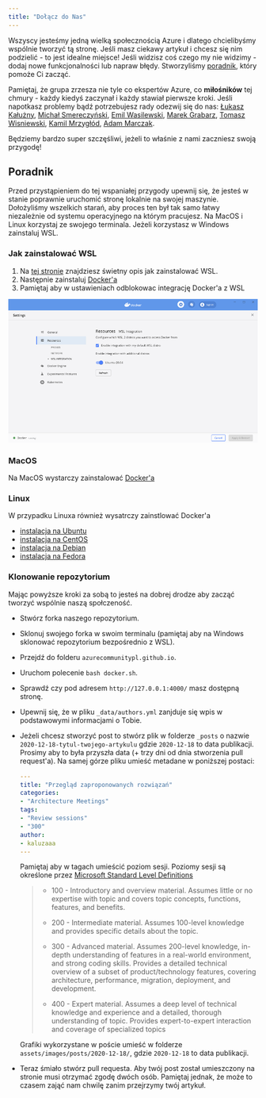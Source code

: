 ```yaml
---
title: "Dołącz do Nas"
---
```


Wszyscy jesteśmy jedną wielką społecznością Azure i dlatego chcielibyśmy wspólnie tworzyć tą stronę. Jeśli masz ciekawy artykuł i chcesz się nim podzielić - to jest idealne miejsce! Jeśli widzisz coś czego my nie widzimy - dodaj nowe funkcjonalności lub napraw błędy. Stworzyliśmy [poradnik](#Poradnik), który pomoże Ci zacząć.

Pamiętaj, że grupa zrzesza nie tyle co ekspertów Azure, co **miłośników** tej chmury - każdy kiedyś zaczynał i każdy stawiał pierwsze kroki. Jeśli napotkasz problemy bądź potrzebujesz rady odezwij się do nas: [Łukasz Kałużny](mailto:blog@kaluzny.io?subject=[Microsoft%20Azure%20User%20Group%20Poland]), [Michał Smereczyński](mailto:michal@entropyguru.com?subject=[Microsoft%20Azure%20User%20Group%20Poland]), [Emil Wasilewski](mailto:emil@zapytajemila.pl?subject=[Microsoft%20Azure%20User%20Group%20Poland]), [Marek Grabarz](mailto:m.grabarz@wp.pl?subject=[Microsoft%20Azure%20User%20Group%20Poland]), [Tomasz Wisniewski](mailto:kontakt@tomaszwisniewski.com?subject=[Microsoft%20Azure%20User%20Group%20Poland]), [Kamil Mrzygłód](mailto:kamil@thecloudtheory.com?subject=[Microsoft%20Azure%20User%20Group%20Poland]), [Adam Marczak](mailto:adam@marczak.io?subject=[Microsoft%20Azure%20User%20Group%20Poland]).

Będziemy bardzo super szczęśliwi, jeżeli to właśnie z nami zaczniesz swoją przygodę!


## Poradnik

Przed przystąpieniem do tej wspaniałej przygody upewnij się, że jesteś w stanie poprawnie uruchomić stronę lokalnie na swojej maszynie. Dołożyliśmy wszelkich starań, aby proces ten był tak samo łatwy niezależnie od systemu operacyjnego na którym pracujesz. Na MacOS i Linux korzystaj ze swojego terminala. Jeżeli korzystasz w Windows zainstaluj WSL.

### Jak zainstalować WSL

1. Na [tej stronie](https://docs.microsoft.com/en-us/windows/wsl/install-win10) znajdziesz świetny opis jak zainstalować WSL.
2. Następnie zainstaluj [Docker'a](https://docs.docker.com/docker-for-windows/install/)
3. Pamiętaj aby w ustawieniach odblokowac integrację Docker'a z WSL

![Integracja Dockera z WSL](./assets/images/readme/docker-wsl-integration.png)

### MacOS

Na MacOS wystarczy zainstalować [Docker'a](https://docs.docker.com/docker-for-mac/install/)


### Linux

W przypadku Linuxa również wysatrczy zainstlować Docker'a

- [instalacja na Ubuntu](https://docs.docker.com/engine/install/ubuntu/)
- [instalacja na CentOS](https://docs.docker.com/engine/install/centos/)
- [instalacja na Debian](https://docs.docker.com/engine/install/debian/)
- [instalacja na Fedora](https://docs.docker.com/engine/install/fedora/)

### Klonowanie repozytorium

Mając powyższe kroki za sobą to jesteś na dobrej drodze aby zacząć tworzyć wspólnie naszą społczeność.

- Stwórz forka naszego repozytorium.
- Sklonuj swojego forka w swoim terminalu (pamiętaj aby na Windows sklonować repozytorium bezpośrednio z WSL).
- Przejdź do folderu `azurecommunitypl.github.io`.
- Uruchom polecenie `bash docker.sh`.
- Sprawdź czy pod adresem `http://127.0.0.1:4000/` masz dostępną stronę.
- Upewnij się, że w pliku `_data/authors.yml` zanjduje się wpis w podstawowymi informacjami o Tobie.
- Jeżeli chcesz stworzyć post to stwórz plik w folderze `_posts` o nazwie `2020-12-18-tytul-twojego-artykulu` gdzie `2020-12-18` to data publikacji. Prosimy aby to była przyszła data (+ trzy dni od dnia stworzenia pull request'a). Na samej górze pliku umieść metadane w poniższej postaci:

  ```yaml
  ---
  title: "Przegląd zaproponowanych rozwiązań"
  categories:
  - "Architecture Meetings"
  tags:
  - "Review sessions"
  - "300"
  author:
  - kaluzaaa
  ---
  ```  
  Pamiętaj aby w tagach umieścić poziom sesji. Poziomy sesji są określone przez [Microsoft Standard Level Definitions](https://akfash.wordpress.com/2010/10/31/microsoft-standard-level-definitions/)

  > - 100 - Introductory and overview material. Assumes little or no expertise with topic and covers topic concepts, functions, features, and benefits.
  > 
  > - 200 - Intermediate material. Assumes 100-level knowledge and provides specific details about the topic.
  > 
  > - 300 - Advanced material. Assumes 200-level knowledge, in-depth understanding of features in a real-world environment, and strong coding skills. Provides a detailed technical overview of a subset of product/technology features, covering architecture, performance, migration, deployment, and development.
  >
  > - 400 - Expert material. Assumes a deep level of technical knowledge and experience and a detailed, thorough understanding of topic. Provides expert-to-expert interaction and coverage of specialized topics

  Grafiki wykorzystane w poście umieść w folderze `assets/images/posts/2020-12-18/`, gdzie `2020-12-18` to data publikacji.


- Teraz śmiało stwórz pull requesta. Aby twój post został umieszczony na stronie musi otrzymać zgodę dwóch osób. Pamiętaj jednak, że może to czasem zająć nam chwilę zanim przejrzymy twój artykuł.